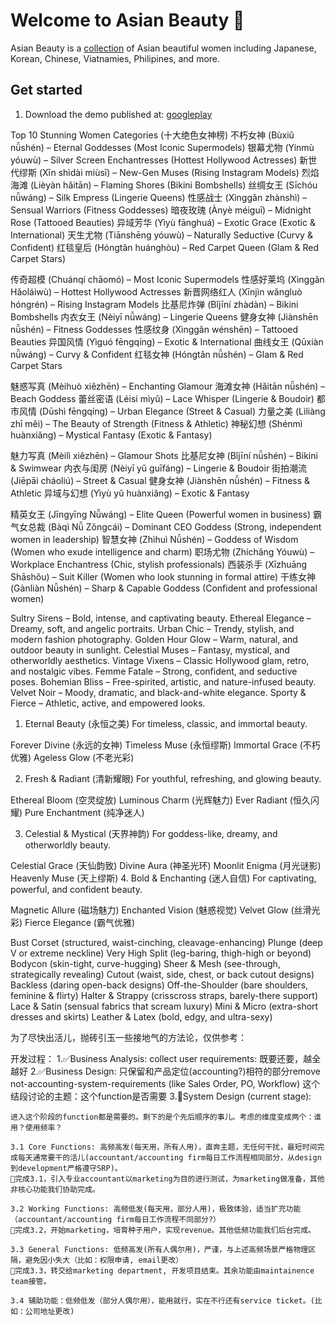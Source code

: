 # Welcome to Asian Beauty 👋

Asian Beauty is a [collection](https://aidres.com) of Asian beautiful women including Japanese, Korean, Chinese, Viatnamies, Philipines, and more.

## Get started

1. Download the demo published at: [googleplay](https://play.google.com/store/apps/details?id=com.aixpertlab.asianbeautyycc)
  
Top 10 Stunning Women Categories (十大绝色女神榜)
不朽女神 (Bùxiǔ nǚshén) – Eternal Goddesses (Most Iconic Supermodels)
银幕尤物 (Yínmù yóuwù) – Silver Screen Enchantresses (Hottest Hollywood Actresses)
新世代缪斯 (Xīn shìdài miùsī) – New-Gen Muses (Rising Instagram Models)
烈焰海滩 (Lièyàn hǎitān) – Flaming Shores (Bikini Bombshells)
丝绸女王 (Sīchóu nǚwáng) – Silk Empress (Lingerie Queens)
性感战士 (Xìnggǎn zhànshì) – Sensual Warriors (Fitness Goddesses)
暗夜玫瑰 (Ànyè méiguī) – Midnight Rose (Tattooed Beauties)
异域芳华 (Yìyù fānghuá) – Exotic Grace (Exotic & International)
天生尤物 (Tiānshēng yóuwù) – Naturally Seductive (Curvy & Confident)
红毯皇后 (Hóngtǎn huánghòu) – Red Carpet Queen (Glam & Red Carpet Stars)

传奇超模 (Chuánqí chāomó) – Most Iconic Supermodels
性感好莱坞 (Xìnggǎn Hǎoláiwù) – Hottest Hollywood Actresses
新晋网络红人 (Xīnjìn wǎngluò hóngrén) – Rising Instagram Models
比基尼炸弹 (Bǐjīní zhàdàn) – Bikini Bombshells
内衣女王 (Nèiyī nǚwáng) – Lingerie Queens
健身女神 (Jiànshēn nǚshén) – Fitness Goddesses
性感纹身 (Xìnggǎn wénshēn) – Tattooed Beauties
异国风情 (Yìguó fēngqíng) – Exotic & International
曲线女王 (Qūxiàn nǚwáng) – Curvy & Confident
红毯女神 (Hóngtǎn nǚshén) – Glam & Red Carpet Stars


魅惑写真 (Mèihuò xiězhēn) – Enchanting Glamour
海滩女神 (Hǎitān nǚshén) – Beach Goddess
蕾丝密语 (Léisi mìyǔ) – Lace Whisper (Lingerie & Boudoir)
都市风情 (Dūshì fēngqíng) – Urban Elegance (Street & Casual)
力量之美 (Lìliàng zhī měi) – The Beauty of Strength (Fitness & Athletic)
神秘幻想 (Shénmì huànxiǎng) – Mystical Fantasy (Exotic & Fantasy)

魅力写真 (Mèilì xiězhēn) – Glamour Shots
比基尼女神 (Bǐjīní nǚshén) – Bikini & Swimwear
内衣与闺房 (Nèiyī yǔ guīfáng) – Lingerie & Boudoir
街拍潮流 (Jiēpāi cháoliú) – Street & Casual
健身女神 (Jiànshēn nǚshén) – Fitness & Athletic
异域与幻想 (Yìyù yǔ huànxiǎng) – Exotic & Fantasy

精英女王 (Jīngyīng Nǚwáng) – Elite Queen (Powerful women in business)
霸气女总裁 (Bàqì Nǚ Zǒngcái) – Dominant CEO Goddess (Strong, independent women in leadership)
智慧女神 (Zhìhuì Nǚshén) – Goddess of Wisdom (Women who exude intelligence and charm)
职场尤物 (Zhíchǎng Yóuwù) – Workplace Enchantress (Chic, stylish professionals)
西装杀手 (Xīzhuāng Shāshǒu) – Suit Killer (Women who look stunning in formal attire)
干练女神 (Gànliàn Nǚshén) – Sharp & Capable Goddess (Confident and professional women)

Sultry Sirens – Bold, intense, and captivating beauty.
Ethereal Elegance – Dreamy, soft, and angelic portraits.
Urban Chic – Trendy, stylish, and modern fashion photography.
Golden Hour Glow – Warm, natural, and outdoor beauty in sunlight.
Celestial Muses – Fantasy, mystical, and otherworldly aesthetics.
Vintage Vixens – Classic Hollywood glam, retro, and nostalgic vibes.
Femme Fatale – Strong, confident, and seductive poses.
Bohemian Bliss – Free-spirited, artistic, and nature-infused beauty.
Velvet Noir – Moody, dramatic, and black-and-white elegance.
Sporty & Fierce – Athletic, active, and empowered looks.

1. Eternal Beauty (永恒之美)
For timeless, classic, and immortal beauty.

Forever Divine (永远的女神)
Timeless Muse (永恒缪斯)
Immortal Grace (不朽优雅)
Ageless Glow (不老光彩)

2. Fresh & Radiant (清新耀眼)
For youthful, refreshing, and glowing beauty.

Ethereal Bloom (空灵绽放)
Luminous Charm (光辉魅力)
Ever Radiant (恒久闪耀)
Pure Enchantment (纯净迷人)

3. Celestial & Mystical (天界神韵)
For goddess-like, dreamy, and otherworldly beauty.

Celestial Grace (天仙韵致)
Divine Aura (神圣光环)
Moonlit Enigma (月光谜影)
Heavenly Muse (天上缪斯)
4. Bold & Enchanting (迷人自信)
For captivating, powerful, and confident beauty.

Magnetic Allure (磁场魅力)
Enchanted Vision (魅惑视觉)
Velvet Glow (丝滑光彩)
Fierce Elegance (霸气优雅)



Bust Corset (structured, waist-cinching, cleavage-enhancing)
Plunge (deep V or extreme neckline)
Very High Split (leg-baring, thigh-high or beyond)
Bodycon (skin-tight, curve-hugging)
Sheer & Mesh (see-through, strategically revealing)
Cutout (waist, side, chest, or back cutout designs)
Backless (daring open-back designs)
Off-the-Shoulder (bare shoulders, feminine & flirty)
Halter & Strappy (crisscross straps, barely-there support)
Lace & Satin (sensual fabrics that scream luxury)
Mini & Micro (extra-short dresses and skirts)
Leather & Latex (bold, edgy, and ultra-sexy)



为了尽快出活儿，抛砖引玉一些接地气的方法论，仅供参考：

开发过程：
1.✅Business Analysis: collect user requirements: 既要还要，越全越好
2.✅Business Design: 只保留和产品定位(accounting?)相符的部分remove not-accounting-system-requirements (like Sales Order, PO, Workflow)
    这个结段讨论的主题：这个function是否需要
3.🔄System Design (current stage): 

    进入这个阶段的function都是需要的。剩下的是个先后顺序的事儿。考虑的维度变成两个：谁用？使用频率？

    3.1 Core Functions: 高频高发(每天用，所有人用)，直奔主题，无任何干扰，最短时间完成每天通常要干的活儿(accountant/accounting firm每日工作流程相同部分，从design到development严格遵守SRP)。
    📌完成3.1，引入专业accountant以marketing为目的进行测试，为marketing做准备，其他非核心功能我们协助完成。

    3.2 Working Functions: 高频低发(每天用，部分人用)，极致体验，适当扩充功能（accountant/accounting firm每日工作流程不同部分?）
    📌完成3.2，开始marketing，培育种子用户，实现revenue。其他低频功能我们后台完成。

    3.3 General Functions: 低频高发(所有人偶尔用)，严谨，与上述高频场景严格物理区隔，避免因小失大（比如：权限申请, email更改）
    📌完成3.3，转交给marketing department, 开发项目结束。其余功能由maintainence team接管。

    3.4 辅助功能：低频低发（部分人偶尔用），能用就行，实在不行还有service ticket。(比如：公司地址更改)
